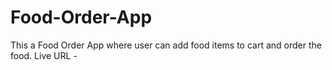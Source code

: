 # Food-Order-App
This a Food Order App where user can add food items to cart and order the food.
Live URL - 
